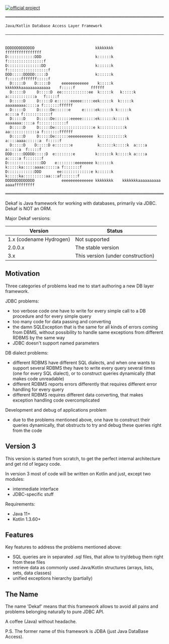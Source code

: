 [![official project](http://jb.gg/badges/official.svg)](https://confluence.jetbrains.com/display/ALL/JetBrains+on+GitHub)

    ════════════════════════════════════════════════════════════════════════════════════════════════      
                                                                                                              
    Java/Kotlin Database Access Layer Framework                                                                                                          
                                                                                                              
    ────────────────────────────────────────────────────────────────────────────────────────────────      
                                                                                                            
                                                                                                            
    DDDDDDDDDDDDD                           kkkkkkkk                              ffffffffffffffff          
    D::::::::::::DDD                        k::::::k                             f::::::::::::::::f         
    D:::::::::::::::DD                      k::::::k                            f::::::::::::::::::f        
    DDD:::::DDDDD:::::D                     k::::::k                            f::::::fffffff:::::f        
      D:::::D    D:::::D     eeeeeeeeeeee    k:::::k    kkkkkkkaaaaaaaaaaaaa    f:::::f       ffffff        
      D:::::D     D:::::D  ee::::::::::::ee  k:::::k   k:::::k a::::::::::::a   f:::::f                     
      D:::::D     D:::::D e::::::eeeee:::::eek:::::k  k:::::k  aaaaaaaaa:::::a f:::::::ffffff               
      D:::::D     D:::::De::::::e     e:::::ek:::::k k:::::k            a::::a f::::::::::::f               
      D:::::D     D:::::De:::::::eeeee::::::ek::::::k:::::k      aaaaaaa:::::a f::::::::::::f               
      D:::::D     D:::::De:::::::::::::::::e k:::::::::::k     aa::::::::::::a f:::::::ffffff               
      D:::::D     D:::::De::::::eeeeeeeeeee  k:::::::::::k    a::::aaaa::::::a  f:::::f                     
      D:::::D    D:::::D e:::::::e           k::::::k:::::k  a::::a    a:::::a  f:::::f                     
    DDD:::::DDDDD:::::D  e::::::::e         k::::::k k:::::k a::::a    a:::::a f:::::::f                    
    D:::::::::::::::DD    e::::::::eeeeeeee k::::::k  k:::::ka:::::aaaa::::::a f:::::::f                    
    D::::::::::::DDD       ee:::::::::::::e k::::::k   k:::::ka::::::::::aa:::af:::::::f                    
    DDDDDDDDDDDDD            eeeeeeeeeeeeee kkkkkkkk    kkkkkkkaaaaaaaaaa  aaaafffffffff                    
                                                                                                            
    ════════════════════════════════════════════════════════════════════════════════════════════════      
      
   

Dekaf is Java framework for working with databases, primarily via JDBC. Dekaf is NOT an ORM.

Major Dekaf versions:

| Version                  | Status                            |
| ------------------------ | --------------------------------- |
| 1.x (codename Hydrogen)  | Not supported                     |
| 2.0.0.x                  | The stable version                |
| 3.x                      | This version (under construction) |



Motivation
----------

Three categories of problems lead me to start authoring a new DB layer framework.
 
JDBC problems:

* too verbose code one have to write for every simple call to a DB procedure and for every simple query
* too many code for data passing and converting
* the damn SQLException that is the same for all kinds of errors coming from DBMS, without possibility to handle same exceptions from different RDBMS by the same way
* JDBC doesn't support named parameters

DB dialect problems:

* different RDBMS have different SQL dialects, and when one wants to support several RDBMS they have to write every query several times (one for every SQL dialect), or to construct queries dynamically (that makes code unreadable)
* different RDBMS reports errors differently that requires different error handling for every query
* different RDBMS requires different data converting, that makes exception handling code overcomplicated
 
Development and debug of applications problem
 
* due to the problems mentioned above, one have to construct their queries dynamically, that obstructs to try and debug these queries right from the code  


Version 3
---------

This version is started from scratch, to get the perfect internal architecture
and get rid of legacy code.

In version 3 most of code will be written on Kotlin and just, except two modules:
   * intermediate interface
   * JDBC-specific stuff

Requirements:
   * Java 11+
   * Kotlin 1.3.60+



Features
--------

Key features to address the problems mentioned above:

* SQL queries are in separated .sql files, that allow to try/debug them right from these files
* retrieve data as commonly used Java/Kotlin structures (arrays, lists, sets, data classes)
* unified exceptions hierarchy (partially)


The Name
--------

The name 'Dekaf' means that this framework allows to
avoid all pains and problems belonging naturally to pure JDBC API.

A coffee (Java) without headache.

P.S. The former name of this framework is JDBA (just Java DataBase Access).
